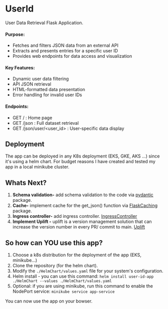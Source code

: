 # UserId
User Data Retrieval Flask Application. 

#### Purpose:
- Fetches and filters JSON data from an external API
- Extracts and presents entries for a specific user ID
- Provides web endpoints for data access and visualization

#### Key Features:
- Dynamic user data filtering
- API JSON retrieval
- HTML-formatted data presentation
- Error handling for invalid user IDs

#### Endpoints:
- GET / : Home page
- GET /json : Full dataset retrieval
- GET /json/user/<user_id> : User-specific data display

## Deployment
The app can be deployed in any K8s deployment (EKS, GKE, AKS ...) since it's using a helm chart. 
For budget reasons I have created and tested my app in a local minikube cluster. 

## Whats Next? 
1. **Schema validation-** add schema validation to the code via [pydantic](https://pypi.org/project/pydantic/) package. 
2. **Cache-** implement cache for the get_json() function via [FlaskCaching](https://pypi.org/project/Flask-Caching/1.10.1/) package.
3. **Ingress controller-** add ingress controller. [IngressController](https://kubernetes.io/docs/tasks/access-application-cluster/ingress-minikube/)
4. **Implement Uplift -** uplift is a version management solution that can increase the version number in every PR/ commit to main. [Uplift](https://upliftci.dev/)

## So how can YOU use this app?
1. Choose a k8s distribution for the deployment of the app (EKS, minikube...)
2. Clone the repository (for the helm chart). 
3. Modify the ```./HelmChart/values.yaml``` file for your system's configuration. 
4. Helm install - you can use this command: 
```helm install user-id-app ./HelmChart --values ./HelmChart/values.yaml```
5. Optional: if you are using minikube, run this command to enable the NodePort service: 
```minikube service app-service```

You can now use the app on your bowser. 

